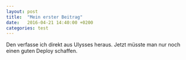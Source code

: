 ```yaml
---
layout: post
title:  "Mein erster Beitrag"
date:   2016-04-21 14:40:00 +0200
categories: test
---
```


Den verfasse ich direkt aus Ulysses heraus. Jetzt müsste man nur noch einen guten Deploy schaffen.